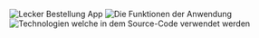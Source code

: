 ![Lecker Bestellung App](https://github.com/PhuongnguyenSyntax/AbschlussAufgabe/blob/main/image/image1.png)
![Die Funktionen der Anwendung](https://github.com/PhuongnguyenSyntax/AbschlussAufgabe/blob/main/image/image2.png)
![Technologien welche in dem Source-Code verwendet werden](https://github.com/PhuongnguyenSyntax/AbschlussAufgabe/blob/main/image/image3.png)
